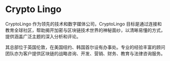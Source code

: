 # Crypto Lingo

CryptoLingo 作为领先的技术和数字媒体公司，CryptoLingo 目标是通过连接和教育全球社区，帮助揭开加密与区块链技术世界的神秘面纱，以清晰易懂的方式，提供涵盖广泛主题的深入分析和评论。

其总部位于英国伦敦，在美国纽约、韩国首尔设有办事处。专业的经验丰富的顾问团队亦为客户提供区块链的战略咨询、开发、营销、财务、教育与法律咨询服务。

